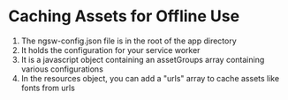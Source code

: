 # Caching Assets for Offline Use
01. The ngsw-config.json file is in the root of the app directory
02. It holds the configuration for your service worker
03. It is a javascript object containing an assetGroups array containing various configurations
04. In the resources object, you can add a "urls" array to cache assets like fonts from urls